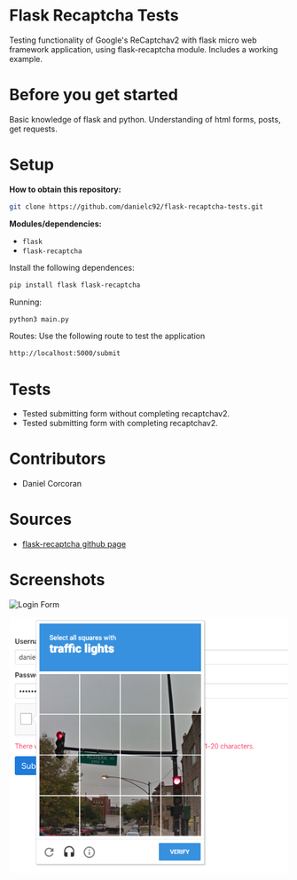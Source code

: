 # Flask Recaptcha Tests
Testing functionality of Google's ReCaptchav2 with flask micro web framework application, using flask-recaptcha module. Includes a working example.

# Before you get started
Basic knowledge of flask and python. Understanding of html forms, posts, get requests.

# Setup
**How to obtain this repository:**
```sh
git clone https://github.com/danielc92/flask-recaptcha-tests.git
```
**Modules/dependencies:**
- `flask`
- `flask-recaptcha`

Install the following dependences:
```sh
pip install flask flask-recaptcha
```

Running: 
```sh
python3 main.py
```

Routes: 
Use the following route to test the application
```sh
http://localhost:5000/submit
```

# Tests
- Tested submitting form without completing recaptchav2.
- Tested submitting form with completing recaptchav2.

# Contributors
- Daniel Corcoran

# Sources
- [flask-recaptcha github page](https://github.com/mardix/flask-recaptcha)

# Screenshots
![Login Form]("https://raw.githubusercontent.com/danielc92/flask-recaptcha-tests/master/screens/Screen%20Shot%202019-03-27%20at%204.16.41%20pm.png")

![Captcha Appears](https://raw.githubusercontent.com/danielc92/flask-recaptcha-tests/master/screens/Screen%20Shot%202019-03-27%20at%204.16.48%20pm.png)

